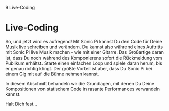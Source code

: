 9 Live-Coding

# Live-Coding

So, und jetzt wird es aufregend! Mit Sonic Pi kannst Du den Code für 
Deine Musik live schreiben und verändern. Du kannst also während eines 
Auftritts mit Sonic Pi live Musik machen - wie mit einer Gitarre. Das 
Großartige daran ist, dass Du noch während des Komponierens sofort die 
Rückmeldung vom Publikum erhältst. Starte einen einfachen Loop und 
spiele daran herum, bis er genau richtig klingt. Der größte Vorteil ist 
aber, dass Du Sonic Pi bei einem Gig mit auf die Bühne nehmen kannst.

In diesem Abschnitt behandeln wir die Grundlagen, mit denen Du Deine 
Kompositionen von statischem Code in rasante Performances verwandeln
kannst.

Halt Dich fest...
